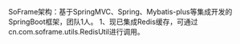 SoFrame架构：基于SpringMVC、Spring、Mybatis-plus等集成开发的SpringBoot框架，团队1人。
1、现已集成Redis缓存，可通过cn.com.soframe.utils.RedisUtil进行调用。